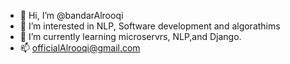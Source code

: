- 👋 Hi, I’m @bandarAlrooqi
- 👀 I’m interested in NLP, Software development and algorathims 
- 🌱 I’m currently learning microservrs, NLP,and Django.
- 📫 officialAlrooqi@gmail.com

<!---
bandarAlrooqi/bandarAlrooqi is a ✨ special ✨ repository because its `README.md` (this file) appears on your GitHub profile.
You can click the Preview link to take a look at your changes.
--->
